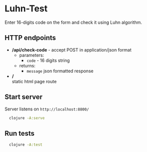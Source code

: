 # Luhn-Test

Enter 16-digits code on the form and check it using Luhn algorithm.

## HTTP endpoints

- **/api/check-code** - accept POST in application/json format
  - parameters:
    - `code` - 16 digits string
  - returns:
    - `message` json formatted response
- **/**  
  static html page route

## Start server

Server listens on `http://localhost:8800/`

```bash
  clojure -A:serve
```

## Run tests

```bash
  clojure -A:test
```
